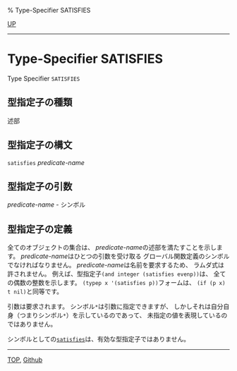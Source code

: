 % Type-Specifier SATISFIES

[UP](4.4.html)  

---

# Type-Specifier **SATISFIES**


Type Specifier `SATISFIES`


## 型指定子の種類

述部


## 型指定子の構文

`satisfies` *predicate-name*


## 型指定子の引数

*predicate-name* - シンボル


## 型指定子の定義

全てのオブジェクトの集合は、
*predicate-name*の述部を満たすことを示します。
*predicate-name*はひとつの引数を受け取る
グローバル関数定義のシンボルでなければなりません。
*predicate-name*は名前を要求するため、
ラムダ式は許されません。
例えば、型指定子`(and integer (satisfies evenp))`は、
全ての偶数の整数を示します。
`(typep x '(satisfies p))`フォームは、
`(if (p x) t nil)`と同等です。

引数は要求されます。
シンボル`*`は引数に指定できますが、
しかしそれは自分自身（つまりシンボル`*`）を示しているのであって、
未指定の値を表現しているのではありません。

シンボルとしての[`satisfies`](4.4.satisfies.html)は、有効な型指定子ではありません。


---
[TOP](index.html),  [Github](https://github.com/nptcl/npt-japanese)

